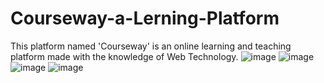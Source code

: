 # Courseway-a-Lerning-Platform
This platform named 'Courseway' is an online learning and teaching platform made with the knowledge of Web Technology.
![image](https://github.com/Imtiaj-Sajin/Courseway-a-Lerning-Platform/assets/100506477/0db6f629-7771-420e-b148-77762210cdb2)
![image](https://github.com/Imtiaj-Sajin/Courseway-a-Lerning-Platform/assets/100506477/46e36fed-00c9-4c6e-839f-41fca11c8336)
![image](https://github.com/wshuv-o/Courseway-a-Lerning-Platform-Instructors/assets/100506316/d1baa3f2-a4eb-4a8a-aac2-ac8c2223144f)
![image](https://github.com/wshuv-o/Courseway-a-Lerning-Platform-Instructors/assets/100506316/48e4b619-fea1-4cac-9aac-4cfd67ebd7e1)
